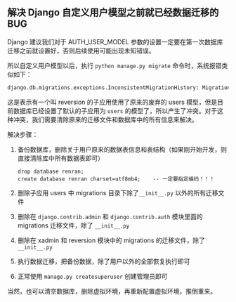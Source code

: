 ## 解决 Django 自定义用户模型之前就已经数据迁移的 BUG

Django 建议我们对于 AUTH_USER_MODEL 参数的设置一定要在第一次数据库迁移之前就设置好，否则后续使用可能出现未知错误。

所以自定义用户模型以后，执行 `python manage.py migrate` 命令时，系统报错类似如下：

```bash
django.db.migrations.exceptions.InconsistentMigrationHistory: Migration reversion.0001_squashed_0004_auto_20160611_1202 is applied before its dependency users.0001_initial on database 'default'.
```

这是表示有一个叫 reversion 的子应用使用了原来的废弃的 users 模型，但是目前数据库已经设置了默认的子应用为 `users` 的模型了，所以产生了冲突。对于这种冲突，我们需要清除原来的迁移文件和数据库中的所有信息来解决。

解决步骤：
1. 备份数据库，删除关于用户原来的数据表信息和表结构（如果刚开始开发，则直接清除库中所有数据表即可）

   ```mysql
   drop database renran;
   create database renran charset=utf8mb4;    -- 一定要指定编码！！！
   ```

2. 删除子应用 users 中 migrations 目录下除了`__init__.py` 以外的所有迁移文件

3. 删除在 `django.contrib.admin` 和 `django.contrib.auth` 模块里面的 migrations 迁移文件，除了 `__init__.py`

4. 删除在 xadmin 和 reversion 模块中的 migrations 的迁移文件，除了 `__init__.py`

5. 执行数据迁移，把备份数据，除了用户以外的全部恢复执行即可

6. 正常使用 `manage.py createsuperuser` 创建管理员即可

当然，也可以清空数据库，删除虚拟环境，再重新配置虚拟环境，推倒重来。